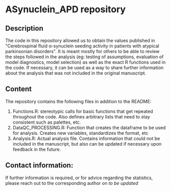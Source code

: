 # ASynuclein_APD repository

## Description
The code in this repository allowed us to obtain the values published in "Cerebrospinal fluid α-synuclein seeding activity in patients with atypical parkinsonian disorders". It is meant mostly for others to be able to review the steps followed in the analysis (eg: testing of assumptions, evaluation of model diagnostics, model selection) as well as the exact R functions used in the code. If necessary, it can be used as a way to share further information about the analysis that was not included in the original manuscript. 

## Content
The repository contains the following files in addition to the README:

1. Functions.R: stereotypic calls for basic functions that get repeated throughout the code. Also defines arbitrary lists that need to stay consistent such as palettes, etc. 
2. DataQC_PROCESSING.R: Function that creates the dataframe to be used for analysis. Creates new variables, standardizes the format, etc
3. Analysis.R: Actual analysis file. Contains information that could not be included in the manuscript, but also can be updated if necessary upon feedback in the future. 

## Contact information:
If further information is required, or for advice regarding the statistics, please reach out to the corresponding author on *to be updated* 
